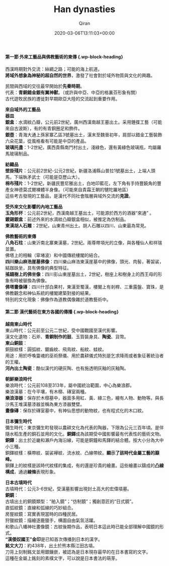 ﻿---
title: Han dynasties
author: Qiran
type: post
date: 2020-03-06T13:11:03+00:00
aliases: ["/han-dynasties/"]
categories:
  - A Chinese-foreign exchange history of fine arts

---
#### 第一節 外來工藝品與佛教藝術的東傳 {.wp-block-heading}

西漢時期對外交流：絲綢之路；可能的海上航道。  
**將域外想象為神秘的超自然的世界**，激發了社會對於域外物質與文化的興趣。

民間與西域的交往最早開始於**先秦時期**。  
代表：**青銅錯金銀有翼神獸**。（或許與中亞、中亞的格裏芬形象有關）  
古代遊牧民族的遷徙對早期歐亞大陸的交流起到重要作用。

**來自域外的工藝品**  
**器皿**  
**銀盒**：水滴紋凸瓣，公元前2世紀，廣州西漢南越王墓出土。采用錘揲工藝（可能來自古波斯），有的有青銅圈足和飾件。  
**銀壺**：青海大通上孫家寨乙區3號墓出土，漢末至魏晉初年，肩部以錯金工藝裝飾六朵花葉，從風格看有可能是中亞的產品。  
**玻璃托盞**：1-2世紀，廣西貴縣南鬥村出土，淺綠色，還有黃綠色玻璃瓶，均屬羅馬玻璃制品。

**紡織品**  
**壁掛殘片**：公元前2世紀-公元2世紀，新疆洛浦縣山普拉1號墓出土，上端人頭馬，下端執矛武士（可能是亞歷山大）。  
**棉布殘片**：1-2世紀，新疆民豐尼雅出土，白地印藍花，左下角有手持豐饒角的豐產女神德莫忒爾裸體半身像。（可能來自貴霜王朝的犍陀羅地區）  
這些考古發現的工藝品，是漢代不同社會階層與域外交流的**見證**。

**受外來文化影響的內地工藝品**  
**玉角形杯**：公元前2世紀，西漢南越王墓出土，可能源於西方的酒器“來通” 。  
**鍍錫銀盒**：前述外來的水滴紋凸瓣銀盒相似，被推定為仿制品。  
**東漢胡人石雕**：2世紀，山東青州出土。胡人石雕以四川、山東最為常見。

**佛教藝術的東傳**  
**八角石柱**：山東沂南北寨東漢墓，2世紀。兩尊帶項光的立像，與各種仙人和祥瑞並置。  
佛塔上的相輪（窣堵波）和中國傳統樓閣的結合。  
**四川樂山麻浩崖墓佛像**：四川樂山麻浩東漢崖墓中的佛像，頭光、肉髻，著袈裟，結跏趺坐，具有佛像的典型特征。  
**搖錢樹上的佛坐像**：四川彭山東崖墓出土，2世紀，樹座上和樹身上的西王母的形象有時被替換為佛像。  
**佛塔畫像磚**：四川什邡白果村，東漢至蜀漢，樓閣上有剎桿、三重露盤、寶珠，是佛教觀念和神仙系統的樓閣建築對接的結果。  
特別的文化現象：佛像作為道教偶像雜於道教藝術中。

#### 第二節 漢代藝術在東方各國的傳播 {.wp-block-heading}

**越南東山時代**  
東山時代：公元前至公元二世紀，受中國戰國至漢代影響。  
漢文化遺物：石斧、**青銅制作的鼓**、玉質裝身具、**陶瓷**、貨幣。  
**東山銅鼓**：  
銅鼓紋樣：圓弧紋、鋸齒紋、飛鳥紋、船紋、蛙紋。  
用途：用於呼喚靈魂的巫術祭儀、用於農耕儀式特別是乞求降雨或者象征著統治者的王權。  
**河內出土陶瓷**：酷似漢代的硬灰陶、也有施透明灰釉的灰釉陶。

**朝鮮樂浪時代**  
樂浪時代：公元前108至313年，屬中國統治範圍，中心為樂浪郡。  
樂浪漢墓：在今平壤，有木槨、磚室兩種。  
**樂浪漆器**：保存於木槨墓中，器面多用紅、黃、綠三色，繪有人物、動物等。與長沙馬王堆漢墓漆器並稱為東方漆器雙壁。  
**畫像磚**：保存於磚室墓中，有神仙思想的動物紋，也有程式化的木口紋。

**日本彌生時代**  
彌生時代：東京彌生町發現以農耕文化為代表的陶器，下限為公元三百年頃。是伴隨水稻生產的銅石並用的文化。**銅鐸**成為該期受中國影響最有代表性的藝術文物。  
**銅鐸**：出土於近畿和瀨戶內海沿線，可能是銅鐘和馬鐸的結合體。按大小分為大中小三種。  
銅鐸紋樣：橫帶紋、袈裟襷紋、流水紋、凸線帶紋。**顯示了該時代金屬工藝的巔峰。**  
銅鐸上的紋樣是該時代紋樣的集成，有的還是珍貴的繪畫。這些繪畫以鑄成的**凸線構成**，通過**線條**表現形象。

**日本古墳時代**  
古墳時代：公元3-6世紀，受漢墓影響出現封土高大的宏偉墳墓。  
**銅鏡**：  
古墳出土的銅鏡類型：“舶入鏡”；“仿制鏡”；獨創意匠的“日式鏡”。  
直弧紋鏡：直線和弧線的巧妙組合。  
房屋紋鏡：寫實表現當時的四種民居。  
狩獵紋鏡：描繪逐鹿獵手，構圖自由氣氛活躍。  
和歌山八幡神社畫像鏡：古紋後期作品，表明日本這此時已能全部理解中國鏡的形式。  
**“漢倭奴國王”金印**是已知首次傳播到日本的漢字。  
**銘文大刀**：約438年，出土於熊本縣江田古墳。  
刀背上刻制銘文並用銀鑲嵌，被認為是日本現存最早的在日本書寫的文字。  
這種在金屬上銘刻的素樸文字，可以說是日本書法的萌芽。
